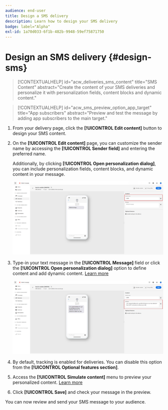 ```yaml
---
audience: end-user
title: Design a SMS delivery
description: Learn how to design your SMS delivery
badge: label="Alpha" 
exl-id: 1a70d033-6f1b-482b-9948-59ef75871750
---
```

# Design an SMS delivery {#design-sms}

>[!CONTEXTUALHELP]
>id="acw_deliveries_sms_content"
>title="SMS Content"
>abstract="Create the content of your SMS deliveries and personalize it with personalization fields, content blocks and dynamic content."

>[!CONTEXTUALHELP]
>id="acw_sms_preview_option_app_target"
>title="App subscribers"
>abstract="Preview and test the message by adding app subscribers to the main target."

1. From your delivery page, click the **[!UICONTROL Edit content]** button to design your SMS content.

1. On the **[!UICONTROL Edit content]** page, you can customize the sender name by accessing the **[!UICONTROL Sender field]** and entering the preferred name. 

    Additionally, by clicking **[!UICONTROL Open personalization dialog]**, you can include personalization fields, content blocks, and dynamic content in your message.

    ![](assets/sms_content_1.png)

1. Type-in your text message in the **[!UICONTROL Message]** field or click the **[!UICONTROL Open personalization dialog]** option to define content and add dynamic content. [Learn more](../personalization/gs-personalization.md)

    ![](assets/sms_content_2.png)

1. By default, tracking is enabled for deliveries. You can disable this option from the **[!UICONTROL Optional features section]**.

1. Access the **[!UICONTROL Simulate content]** menu to preview your personalized content. [Learn more](send-sms.md#preview-sms)

1. Click **[!UICONTROL Save]** and check your message in the preview. 

You can now review and send your SMS message to your audience.
